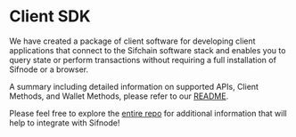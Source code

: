 # Client SDK

We have created a package of client software for developing client applications that connect to the Sifchain software stack and enables you to query state or perform transactions without requiring a full installation of Sifnode or a browser.

A summary including detailed information on supported APIs, Client Methods, and Wallet Methods, please refer to our [README](https://github.com/Sifchain/ClientSDK/blob/main/README.md). 

Please feel free to explore the [entire repo](https://github.com/Sifchain/ClientSDK) for additional information that will help to integrate with Sifnode!


